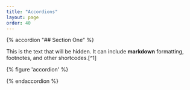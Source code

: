 ```yaml
---
title: "Accordions"
layout: page
order: 40
---
```


{% accordion "## Section One" %}

This is the text that will be hidden. It can include **markdown** formatting, footnotes, and other shortcodes.[^1]

{% figure 'accordion' %}

{% endaccordion %}
